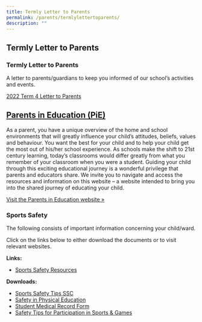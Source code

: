 ```yaml
---
title: Termly Letter to Parents
permalink: /parents/termlylettertoparents/
description: ""
---
```

## Termly Letter to Parents


### **Termly Letter to Parents**


A letter to parents/guardians to keep you informed of our school’s activities and events.

[2022 Term 4 Letter to Parents](https://tanglinsec.moe.edu.sg/wp-content/uploads/2022/09/2022-Term-4-Letter-to-Parents_edited.pdf) 

## [Parents in Education (PiE)](http://parents-in-education.moe.gov.sg/) 


As a parent, you have a unique overview of the home and school environments that will greatly influence your child’s attitudes, beliefs, values and behaviour. You want the best for your child and to help your child get the most out of his/her school experience. As schools make the shift to 21st century learning, today’s classrooms would differ greatly from what you remember of your classroom when you were a student. Guiding your child through this exciting educational journey is a wonderful privilege that parents and educators share. We invite you to navigate and access the resources and information on this website – a website intended to bring you into the shared journey of educating your child.

[Visit the Parents in Education website »](http://parents-in-education.moe.gov.sg/)

### Sports Safety


The following consists of important information concerning your child/ward.

Click on the links below to either download the documents or to visit relevant websites.

**Links:**

*   [Sports Safety Resources](http://sssc.schoolsports.sg/safety_resources)

**Downloads:**

*   [Sports Safety Tips SSC](https://tanglinsec.moe.edu.sg/wp-content/uploads/files/sports-safety-tips-ssc.pdf)
*   [Safety in Physical Education](https://tanglinsec.moe.edu.sg/wp-content/uploads/files/safety-in-physical-education.pdf)
*   [Student Medical Record Form](https://tanglinsec.moe.edu.sg/wp-content/uploads/files/student-medical-record-form.pdf)
*   [Safety Tips for Participation in Sports & Games](https://tanglinsec.moe.edu.sg/wp-content/uploads/files/safety-tips-for-participating-in-sports-and-games.pdf)